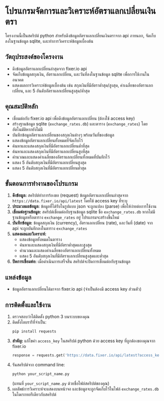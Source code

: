 # โปรแกรมจัดการและวิเคราะห์อัตราแลกเปลี่ยนเงินตรา

โครงงานนี้เป็นสคริปต์ python สำหรับดึงข้อมูลอัตราแลกเปลี่ยนเงินตราจาก api ภายนอก, จัดเก็บลงในฐานข้อมูล sqlite, และทำการวิเคราะห์ข้อมูลเบื้องต้น

## วัตถุประสงค์ของโครงงาน

*   ดึงข้อมูลอัตราแลกเปลี่ยนล่าสุดจาก fixer.io api
*   จัดเก็บข้อมูลสกุลเงิน, อัตราแลกเปลี่ยน, และวันที่ลงในฐานข้อมูล sqlite เพื่อการใช้งานในอนาคต
*   แสดงผลการวิเคราะห์ข้อมูลเบื้องต้น เช่น สกุลเงินที่มีอัตราต่ำสุด/สูงสุด, ค่าเฉลี่ยของอัตราแลกเปลี่ยน, และ 5 อันดับอัตราแลกเปลี่ยนสูงสุด/ต่ำสุด

## คุณสมบัติหลัก

*   เชื่อมต่อกับ fixer.io api เพื่อดึงข้อมูลอัตราแลกเปลี่ยน (ต้องใช้ access key)
*   สร้างฐานข้อมูล sqlite (`exchange_rates.db`) และตาราง (`exchange_rates`) โดยอัตโนมัติหากยังไม่มี
*   บันทึกข้อมูลอัตราแลกเปลี่ยนของสกุลเงินต่างๆ พร้อมวันที่ของข้อมูล
*   แสดงข้อมูลอัตราแลกเปลี่ยนทั้งหมดที่จัดเก็บไว้
*   ค้นหาและแสดงสกุลเงินที่มีอัตราแลกเปลี่ยนต่ำที่สุด
*   ค้นหาและแสดงสกุลเงินที่มีอัตราแลกเปลี่ยนสูงที่สุด
*   คำนวณและแสดงค่าเฉลี่ยของอัตราแลกเปลี่ยนทั้งหมดที่บันทึกไว้
*   แสดง 5 อันดับสกุลเงินที่มีอัตราแลกเปลี่ยนสูงสุด
*   แสดง 5 อันดับสกุลเงินที่มีอัตราแลกเปลี่ยนต่ำสุด

## ขั้นตอนการทำงานของโปรแกรม

1.  **ดึงข้อมูล:** สคริปต์ทำการร้องขอ (request) ข้อมูลอัตราแลกเปลี่ยนล่าสุดจาก `https://data.fixer.io/api/latest` โดยใช้ access key ที่ระบุ
2.  **ประมวลผลข้อมูล:** ข้อมูลที่ได้รับในรูปแบบ json จะถูกแปลง (parse) เพื่อให้ง่ายต่อการใช้งาน
3.  **เชื่อมต่อฐานข้อมูล:** สคริปต์เชื่อมต่อกับฐานข้อมูล sqlite ชื่อ `exchange_rates.db` หากไม่มีฐานข้อมูลหรือตาราง `exchange_rates` อยู่ โปรแกรมจะสร้างขึ้นใหม่
4.  **บันทึกข้อมูล:** ข้อมูลสกุลเงิน (currency), อัตราแลกเปลี่ยน (rate), และวันที่ (date) จาก api จะถูกบันทึกลงในตาราง `exchange_rates`
5.  **แสดงผลและวิเคราะห์:**
    *   แสดงข้อมูลทั้งหมดในตาราง
    *   ค้นหาและแสดงสกุลเงินที่มีอัตราต่ำสุดและสูงสุด
    *   คำนวณและแสดงค่าเฉลี่ยของอัตราแลกเปลี่ยนทั้งหมด
    *   แสดง 5 อันดับสกุลเงินที่มีอัตราแลกเปลี่ยนสูงสุดและต่ำสุด
6.  **ปิดการเชื่อมต่อ:** เมื่อดำเนินการเสร็จสิ้น สคริปต์จะปิดการเชื่อมต่อกับฐานข้อมูล

## แหล่งข้อมูล

*   ข้อมูลอัตราแลกเปลี่ยนได้มาจาก fixer.io api (จำเป็นต้องมี access key ส่วนตัว)

## การติดตั้งและใช้งาน

1.  ตรวจสอบว่าได้ติดตั้ง python 3 บนระบบของคุณ
2.  ติดตั้งไลบรารีที่จำเป็น:
    ```bash
    pip install requests
    ```
3.  **สำคัญ:** แก้ไขค่า `access_key` ในสคริปต์ python ด้วย access key ที่ถูกต้องของคุณจาก fixer.io
    ```python
    response = requests.get('https://data.fixer.io/api/latest?access_key=your_actual_access_key')
    ```
4.  รันสคริปต์จาก command line:
    ```bash
    python your_script_name.py
    ```
    (แทนที่ `your_script_name.py` ด้วยชื่อไฟล์สคริปต์ของคุณ)
5.  ผลลัพธ์การวิเคราะห์จะแสดงบนหน้าจอ และข้อมูลจะถูกจัดเก็บไว้ในไฟล์ `exchange_rates.db` ในไดเรกทอรีเดียวกับสคริปต์


